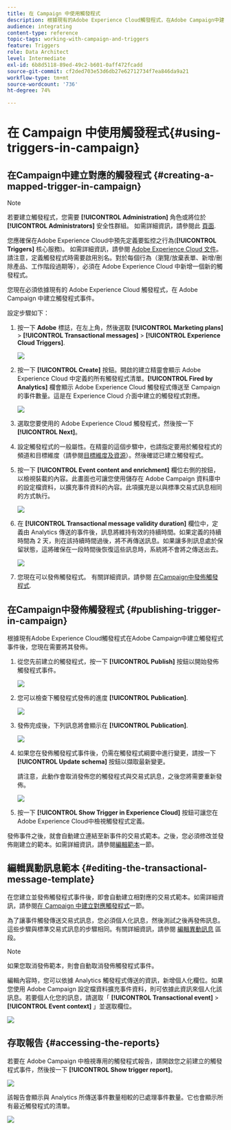 ```yaml
---
title: 在 Campaign 中使用觸發程式
description: 根據現有的Adobe Experience Cloud觸發程式，在Adobe Campaign中建立觸發程式事件。
audience: integrating
content-type: reference
topic-tags: working-with-campaign-and-triggers
feature: Triggers
role: Data Architect
level: Intermediate
exl-id: 6b8d5118-89ed-49c2-b601-0aff472fcadd
source-git-commit: cf2ded703e53d6db27e62712734f7ea846da9a21
workflow-type: tm+mt
source-wordcount: '736'
ht-degree: 74%

---
```


# 在 Campaign 中使用觸發程式{#using-triggers-in-campaign}

## 在Campaign中建立對應的觸發程式 {#creating-a-mapped-trigger-in-campaign}

>[!NOTE]
>
>若要建立觸發程式，您需要 **[!UICONTROL Administration]** 角色或將位於 **[!UICONTROL Administrators]** 安全性群組。 如需詳細資訊，請參閱此 [頁面](../../administration/using/list-of-roles.md).

您應確保在Adobe Experience Cloud中預先定義要監控之行為(**[!UICONTROL Triggers]** 核心服務)。 如需詳細資訊，請參閱 [Adobe Experience Cloud 文件](https://experienceleague.adobe.com/docs/experience-cloud/triggers/create.html)。請注意，定義觸發程式時需要啟用別名。對於每個行為（瀏覽/放棄表單、新增/刪除產品、工作階段過期等），必須在 Adobe Experience Cloud 中新增一個新的觸發程式。

您現在必須依據現有的 Adobe Experience Cloud 觸發程式，在 Adobe Campaign 中建立觸發程式事件。

設定步驟如下：

1. 按一下 **Adobe** 標誌，在左上角，然後選取 **[!UICONTROL Marketing plans]** > **[!UICONTROL Transactional messages]** > **[!UICONTROL Experience Cloud Triggers]**.

   ![](assets/remarketing_1.png)

1. 按一下 **[!UICONTROL Create]** 按鈕。開啟的建立精靈會顯示 Adobe Experience Cloud 中定義的所有觸發程式清單。**[!UICONTROL Fired by Analytics]** 欄會顯示 Adobe Experience Cloud 觸發程式傳送至 Campaign 的事件數量。這是在 Experience Cloud 介面中建立的觸發程式對應。

   ![](assets/remarketing_2.png)

1. 選取您要使用的 Adobe Experience Cloud 觸發程式，然後按一下 **[!UICONTROL Next]**。
1. 設定觸發程式的一般屬性。在精靈的這個步驟中，也請指定要用於觸發程式的頻道和目標維度（請參閱[目標維度及資源](../../automating/using/query.md#targeting-dimensions-and-resources)）。然後確認已建立觸發程式。
1. 按一下 **[!UICONTROL Event content and enrichment]** 欄位右側的按鈕，以檢視裝載的內容。此畫面也可讓您使用儲存在 Adobe Campaign 資料庫中的設定檔資料，以擴充事件資料的內容。此項擴充是以與標準交易式訊息相同的方式執行。

   ![](assets/remarketing_3.png)

1. 在 **[!UICONTROL Transactional message validity duration]** 欄位中，定義由 Analytics 傳送的事件後，訊息將維持有效的持續時間。如果定義的持續時間為 2 天，則在該持續時間過後，將不再傳送訊息。如果讓多則訊息處於保留狀態，這將確保在一段時間後恢復這些訊息時，系統將不會將之傳送出去。

   ![](assets/remarketing_4.png)

1. 您現在可以發佈觸發程式。 有關詳細資訊，請參閱 [在Campaign中發佈觸發程式](../../integrating/using/using-triggers-in-campaign.md#publishing-trigger-in-campaign).

## 在Campaign中發佈觸發程式 {#publishing-trigger-in-campaign}

根據現有Adobe Experience Cloud觸發程式在Adobe Campaign中建立觸發程式事件後，您現在需要將其發佈。

1. 從您先前建立的觸發程式，按一下 **[!UICONTROL Publish]** 按鈕以開始發佈觸發程式事件。

   ![](assets/trigger_publish_1.png)

1. 您可以檢查下觸發程式發佈的進度 **[!UICONTROL Publication]**.

   ![](assets/trigger_publish_2.png)

1. 發佈完成後，下列訊息將會顯示在 **[!UICONTROL Publication]**.

   ![](assets/trigger_publish_3.png)

1. 如果您在發佈觸發程式事件後，仍需在觸發程式綱要中進行變更，請按一下 **[!UICONTROL Update schema]** 按鈕以擷取最新變更。

   請注意，此動作會取消發佈您的觸發程式與交易式訊息，之後您將需要重新發佈。

   ![](assets/trigger_publish_4.png)

1. 按一下 **[!UICONTROL Show Trigger in Experience Cloud]** 按鈕可讓您在Adobe Experience Cloud中檢視觸發程式定義。

發佈事件之後，就會自動建立連結至新事件的交易式範本。之後，您必須修改並發佈剛建立的範本。如需詳細資訊，請參閱[編輯範本](../../start/using/marketing-activity-templates.md)一節。

## 編輯異動訊息範本 {#editing-the-transactional-message-template}

在您建立並發佈觸發程式事件後，即會自動建立相對應的交易式範本。如需詳細資訊，請參閱[在 Campaign 中建立對應觸發程式](#creating-a-mapped-trigger-in-campaign)一節。

為了讓事件觸發傳送交易式訊息，您必須個人化訊息，然後測試之後再發佈訊息。這些步驟與標準交易式訊息的步驟相同。有關詳細資訊，請參閱 [編輯異動訊息](../../channels/using/editing-transactional-message.md) 區段。

>[!NOTE]
>
>如果您取消發佈範本，則會自動取消發佈觸發程式事件。

編輯內容時，您可以依據 Analytics 觸發程式傳送的資訊，新增個人化欄位。如果您使用 Adobe Campaign 設定檔資料擴充事件資料，則可依據此資訊來個人化該訊息。若要個人化您的訊息，請選取「 **[!UICONTROL Transactional event]** > **[!UICONTROL Event context]** 」並選取欄位。

![](assets/remarketing_8.png)

## 存取報告 {#accessing-the-reports}

若要在 Adobe Campaign 中檢視專用的觸發程式報告，請開啟您之前建立的觸發程式事件，然後按一下 **[!UICONTROL Show trigger report]**。

![](assets/remarketing_9.png)

該報告會顯示與 Analytics 所傳送事件數量相較的已處理事件數量。它也會顯示所有最近觸發程式的清單。

![](assets/trigger_uc_browse_14.png)
